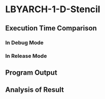 # LBYARCH-1-D-Stencil
## Execution Time Comparison
### In Debug Mode
### In Release Mode
## Program Output
## Analysis of Result

